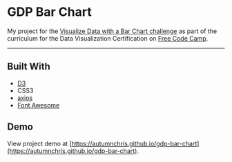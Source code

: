 # GDP Bar Chart

My project for the [Visualize Data with a Bar Chart challenge](https://learn.freecodecamp.org/data-visualization/data-visualization-projects/visualize-data-with-a-bar-chart) as part of the curriculum for the Data Visualization Certification on [Free Code Camp](https://www.freecodecamp.org).

---

## Built With
* [D3](https://d3js.org)
* CSS3
* [axios](https://github.com/axios/axios)
* [Font Awesome](https://fontawesome.com)

## Demo

View project demo at [https://autumnchris.github.io/gdp-bar-chart](https://autumnchris.github.io/gdp-bar-chart).
